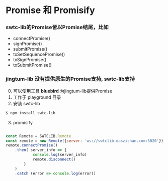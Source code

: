 # Promise 和 Promisify

### swtc-lib的Promise皆以Promise结尾，比如
- connectPromise()
- signPromise()
- submitPromise()
- txSetSequencePromise()
- txSignPromise()
- txSubmitPromise()

### jingtum-lib 没有提供原生的Promise支持, swtc-lib支持
0. 可以使用工具 **bluebird** 为jingtum-lib提供Promise
1. 工作于 playground 目录
2. 安装 swtc-lib
```bash
$ npm install swtc-lib
```
3. promisify
```javascript

const Remote = SWTCLIB.Remote
const remote = new Remote({server: 'ws://swtclib.daszichan.com:5020'})
remote.connectPromise()
	.then( server_info => {
			console.log(server_info)
			remote.disconnect()
		}
	)
	.catch (error => console.log(error))
```
